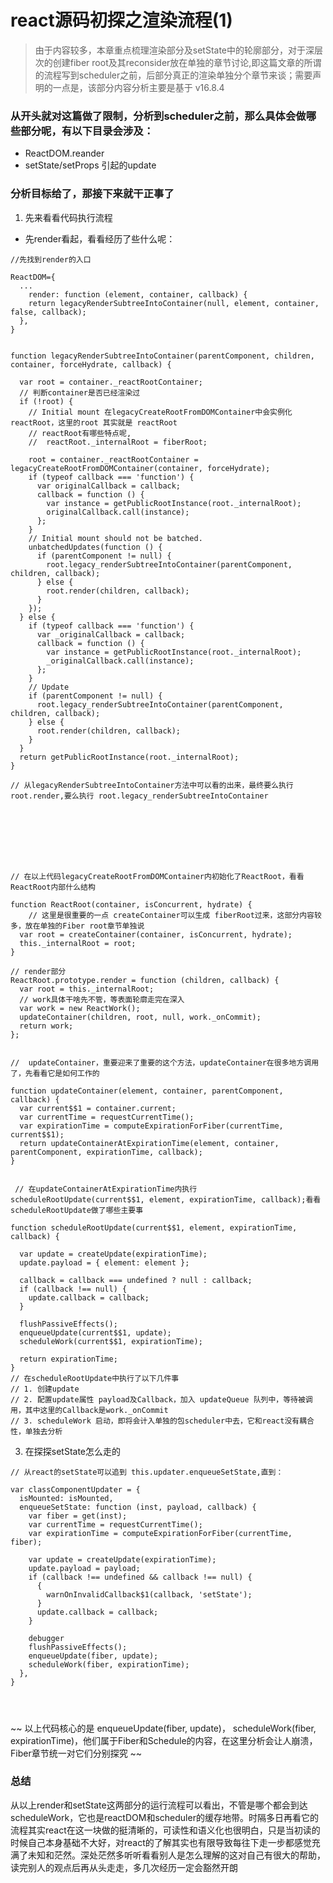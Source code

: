 # react源码初探之渲染流程(1)
> 由于内容较多，本章重点梳理渲染部分及setState中的轮廓部分，对于深层次的创建fiber root及其reconsider放在单独的章节讨论,即这篇文章的所谓的流程写到scheduler之前，后部分真正的渲染单独分个章节来谈；需要声明的一点是，该部分内容分析主要是基于 v16.8.4

### 从开头就对这篇做了限制，分析到scheduler之前，那么具体会做哪些部分呢，有以下目录会涉及：

- ReactDOM.reander
- setState/setProps 引起的update


### 分析目标给了，那接下来就干正事了

1. 先来看看代码执行流程
- 先render看起，看看经历了些什么呢：
```
//先找到render的入口

ReactDOM={
  ...
    render: function (element, container, callback) {
    return legacyRenderSubtreeIntoContainer(null, element, container, false, callback);
  },
}


function legacyRenderSubtreeIntoContainer(parentComponent, children, container, forceHydrate, callback) {

  var root = container._reactRootContainer;
  // 判断container是否已经渲染过
  if (!root) {
    // Initial mount 在legacyCreateRootFromDOMContainer中会实例化reactRoot，这里的root 其实就是 reactRoot
    // reactRoot有哪些特点呢,
    //  reactRoot._internalRoot = fiberRoot;

    root = container._reactRootContainer = legacyCreateRootFromDOMContainer(container, forceHydrate);
    if (typeof callback === 'function') {
      var originalCallback = callback;
      callback = function () {
        var instance = getPublicRootInstance(root._internalRoot);
        originalCallback.call(instance);
      };
    }
    // Initial mount should not be batched.
    unbatchedUpdates(function () {
      if (parentComponent != null) {
        root.legacy_renderSubtreeIntoContainer(parentComponent, children, callback);
      } else {
        root.render(children, callback);
      }
    });
  } else {
    if (typeof callback === 'function') {
      var _originalCallback = callback;
      callback = function () {
        var instance = getPublicRootInstance(root._internalRoot);
        _originalCallback.call(instance);
      };
    }
    // Update
    if (parentComponent != null) {
      root.legacy_renderSubtreeIntoContainer(parentComponent, children, callback);
    } else {
      root.render(children, callback);
    }
  }
  return getPublicRootInstance(root._internalRoot);
}

// 从legacyRenderSubtreeIntoContainer方法中可以看的出来，最终要么执行root.render,要么执行 root.legacy_renderSubtreeIntoContainer






 

// 在以上代码legacyCreateRootFromDOMContainer内初始化了ReactRoot，看看ReactRoot内部什么结构

function ReactRoot(container, isConcurrent, hydrate) {
    // 这里是很重要的一点 createContainer可以生成 fiberRoot过来，这部分内容较多，放在单独的Fiber root章节单独说
  var root = createContainer(container, isConcurrent, hydrate);
  this._internalRoot = root;
}

// render部分
ReactRoot.prototype.render = function (children, callback) {
  var root = this._internalRoot;
  // work具体干啥先不管，等表面轮廓走完在深入
  var work = new ReactWork();
  updateContainer(children, root, null, work._onCommit);
  return work;
};

 
//  updateContainer，重要迎来了重要的这个方法，updateContainer在很多地方调用了，先看看它是如何工作的
 
function updateContainer(element, container, parentComponent, callback) {
  var current$$1 = container.current;
  var currentTime = requestCurrentTime();
  var expirationTime = computeExpirationForFiber(currentTime, current$$1);
  return updateContainerAtExpirationTime(element, container, parentComponent, expirationTime, callback);
}

 
 // 在updateContainerAtExpirationTime内执行 scheduleRootUpdate(current$$1, element, expirationTime, callback);看看scheduleRootUpdate做了哪些主要事

function scheduleRootUpdate(current$$1, element, expirationTime, callback) {

  var update = createUpdate(expirationTime);
  update.payload = { element: element };

  callback = callback === undefined ? null : callback;
  if (callback !== null) {
    update.callback = callback;
  }

  flushPassiveEffects();
  enqueueUpdate(current$$1, update);
  scheduleWork(current$$1, expirationTime);

  return expirationTime;
}
// 在scheduleRootUpdate中执行了以下几件事
// 1. 创建update
// 2. 配置update属性 payload及Callback，加入 updateQueue 队列中，等待被调用，其中这里的Callback是work._onCommit
// 3. scheduleWork 启动，即将会计入单独的包scheduler中去，它和react没有耦合性，单独去分析

```

3. 在探探setState怎么走的

```
// 从react的setState可以追到 this.updater.enqueueSetState,直到：

var classComponentUpdater = {
  isMounted: isMounted,
  enqueueSetState: function (inst, payload, callback) {
    var fiber = get(inst);
    var currentTime = requestCurrentTime();
    var expirationTime = computeExpirationForFiber(currentTime, fiber);

    var update = createUpdate(expirationTime);
    update.payload = payload;
    if (callback !== undefined && callback !== null) {
      {
        warnOnInvalidCallback$1(callback, 'setState');
      }
      update.callback = callback;
    }

    debugger
    flushPassiveEffects();
    enqueueUpdate(fiber, update);
    scheduleWork(fiber, expirationTime);
  },
}




```
~~ 以上代码核心的是   enqueueUpdate(fiber, update)， scheduleWork(fiber, expirationTime)，他们属于Fiber和Schedule的内容，在这里分析会让人崩溃，Fiber章节统一对它们分别探究 ~~

### 总结

从以上render和setState这两部分的运行流程可以看出，不管是哪个都会到达scheduleWork，它也是reactDOM和scheduler的缓存地带。时隔多日再看它的流程其实react在这一块做的挺清晰的，可读性和语义化也很明白，只是当初读的时候自己本身基础不大好，对react的了解其实也有限导致每往下走一步都感觉充满了未知和茫然。深处茫然多听听看看别人是怎么理解的这对自己有很大的帮助，读完别人的观点后再从头走走，多几次经历一定会豁然开朗

 